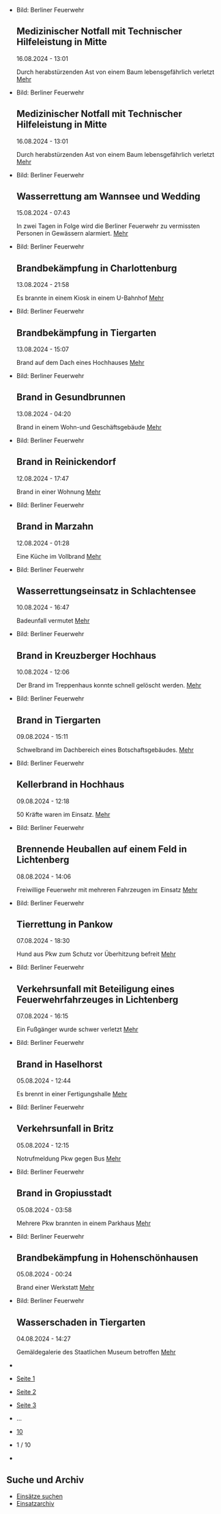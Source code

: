* Bild: Berliner Feuerwehr

  Medizinischer Notfall mit Technischer Hilfeleistung in Mitte
  ----------

   16.08.2024 - 13:01

   Durch herabstürzenden Ast von einem Baum lebensgefährlich verletzt
  [Mehr](https://www.berliner-feuerwehr.de/aktuelles/einsaetze/medizinischer-notfall-mit-technischer-hilfeleistung-in-mitte-4590/)

* Bild: Berliner Feuerwehr

  Medizinischer Notfall mit Technischer Hilfeleistung in Mitte
  ----------

   16.08.2024 - 13:01

   Durch herabstürzenden Ast von einem Baum lebensgefährlich verletzt
  [Mehr](https://www.berliner-feuerwehr.de/aktuelles/einsaetze/medizinischer-notfall-mit-technischer-hilfeleistung-in-mitte-1-4591/)

* Bild: Berliner Feuerwehr

  Wasserrettung am Wannsee und Wedding
  ----------

   15.08.2024 - 07:43

   In zwei Tagen in Folge wird die Berliner Feuerwehr zu vermissten Personen in Gewässern alarmiert.
  [Mehr](https://www.berliner-feuerwehr.de/aktuelles/einsaetze/wasserrettung-am-wannsee-und-wedding-4587/)

* Bild: Berliner Feuerwehr

  Brandbekämpfung in Charlottenburg
  ----------

   13.08.2024 - 21:58

   Es brannte in einem Kiosk in einem U-Bahnhof
  [Mehr](https://www.berliner-feuerwehr.de/aktuelles/einsaetze/brandbekaempfung-in-charlottenburg-1-4586/)

* Bild: Berliner Feuerwehr

  Brandbekämpfung in Tiergarten
  ----------

   13.08.2024 - 15:07

   Brand auf dem Dach eines Hochhauses
  [Mehr](https://www.berliner-feuerwehr.de/aktuelles/einsaetze/brandbekaempfung-in-tiergarten-4585/)

* Bild: Berliner Feuerwehr

  Brand in Gesundbrunnen
  ----------

   13.08.2024 - 04:20

   Brand in einem Wohn-und Geschäftsgebäude
  [Mehr](https://www.berliner-feuerwehr.de/aktuelles/einsaetze/brand-in-gesundbrunnen-11-4584/)

* Bild: Berliner Feuerwehr

  Brand in Reinickendorf
  ----------

   12.08.2024 - 17:47

   Brand in einer Wohnung
  [Mehr](https://www.berliner-feuerwehr.de/aktuelles/einsaetze/brand-in-reinickendorf-10-4583/)

* Bild: Berliner Feuerwehr

  Brand in Marzahn
  ----------

   12.08.2024 - 01:28

   Eine Küche im Vollbrand
  [Mehr](https://www.berliner-feuerwehr.de/aktuelles/einsaetze/brand-in-marzahn-6-4581/)

* Bild: Berliner Feuerwehr

  Wasserrettungseinsatz in Schlachtensee
  ----------

   10.08.2024 - 16:47

   Badeunfall vermutet
  [Mehr](https://www.berliner-feuerwehr.de/aktuelles/einsaetze/wssserrettungseinsatz-in-schlachtensee-4580/)

* Bild: Berliner Feuerwehr

  Brand in Kreuzberger Hochhaus
  ----------

   10.08.2024 - 12:06

   Der Brand im Treppenhaus konnte schnell gelöscht werden.
  [Mehr](https://www.berliner-feuerwehr.de/aktuelles/einsaetze/brand-in-kreuzberger-hochhaus-4579/)

* Bild: Berliner Feuerwehr

  Brand in Tiergarten
  ----------

   09.08.2024 - 15:11

   Schwelbrand im Dachbereich eines Botschaftsgebäudes.
  [Mehr](https://www.berliner-feuerwehr.de/aktuelles/einsaetze/brand-in-tiergarten-3-4578/)

* Bild: Berliner Feuerwehr

  Kellerbrand in Hochhaus
  ----------

   09.08.2024 - 12:18

   50 Kräfte waren im Einsatz.
  [Mehr](https://www.berliner-feuerwehr.de/aktuelles/einsaetze/kellerbrand-in-hochhaus-4576/)

* Bild: Berliner Feuerwehr

  Brennende Heuballen auf einem Feld in Lichtenberg
  ----------

   08.08.2024 - 14:06

   Freiwillige Feuerwehr mit mehreren Fahrzeugen im Einsatz
  [Mehr](https://www.berliner-feuerwehr.de/aktuelles/einsaetze/brennende-heuballen-in-lichtenberg-4575/)

* Bild: Berliner Feuerwehr

  Tierrettung in Pankow
  ----------

   07.08.2024 - 18:30

   Hund aus Pkw zum Schutz vor Überhitzung befreit
  [Mehr](https://www.berliner-feuerwehr.de/aktuelles/einsaetze/tierrettung-in-pankow-4573/)

* Bild: Berliner Feuerwehr

  Verkehrsunfall mit Beteiligung eines Feuerwehrfahrzeuges in Lichtenberg
  ----------

   07.08.2024 - 16:15

   Ein Fußgänger wurde schwer verletzt
  [Mehr](https://www.berliner-feuerwehr.de/aktuelles/einsaetze/verkehrsunfall-mit-dem-beteiligung-eines-feuerwehrfahrzeuges-in-friedrichsfelde-4572/)

* Bild: Berliner Feuerwehr

  Brand in Haselhorst
  ----------

   05.08.2024 - 12:44

   Es brennt in einer Fertigungshalle
  [Mehr](https://www.berliner-feuerwehr.de/aktuelles/einsaetze/brand-in-haselhorst-2-4571/)

* Bild: Berliner Feuerwehr

  Verkehrsunfall in Britz
  ----------

   05.08.2024 - 12:15

   Notrufmeldung Pkw gegen Bus
  [Mehr](https://www.berliner-feuerwehr.de/aktuelles/einsaetze/verkehrsunfall-in-britz-1-4570/)

* Bild: Berliner Feuerwehr

  Brand in Gropiusstadt
  ----------

   05.08.2024 - 03:58

   Mehrere Pkw brannten in einem Parkhaus
  [Mehr](https://www.berliner-feuerwehr.de/aktuelles/einsaetze/brand-in-gropiusstadt-2-4569/)

* Bild: Berliner Feuerwehr

  Brandbekämpfung in Hohenschönhausen
  ----------

   05.08.2024 - 00:24

   Brand einer Werkstatt
  [Mehr](https://www.berliner-feuerwehr.de/aktuelles/einsaetze/brandbekaempfung-in-hohenschoenhausen-4568/)

* Bild: Berliner Feuerwehr

  Wasserschaden in Tiergarten
  ----------

   04.08.2024 - 14:27

   Gemäldegalerie des Staatlichen Museum betroffen
  [Mehr](https://www.berliner-feuerwehr.de/aktuelles/einsaetze/wasserschaden-in-tiergarten-4567/)

* []()
* [Seite 1](https://www.berliner-feuerwehr.de/aktuelles/einsaetze/1/)
* [Seite 2](https://www.berliner-feuerwehr.de/aktuelles/einsaetze/2/)
* [Seite 3](https://www.berliner-feuerwehr.de/aktuelles/einsaetze/3/)
* …
* [10](https://www.berliner-feuerwehr.de/aktuelles/einsaetze/10/)
* 1 / 10
* [](https://www.berliner-feuerwehr.de/aktuelles/einsaetze/2/)

Suche und Archiv
----------

* [Einsätze suchen](https://www.berliner-feuerwehr.de/aktuelles/einsaetze/einsatzsuche/)
* [Einsatzarchiv](https://www.berliner-feuerwehr.de/aktuelles/einsaetze/einsatzarchiv/)
